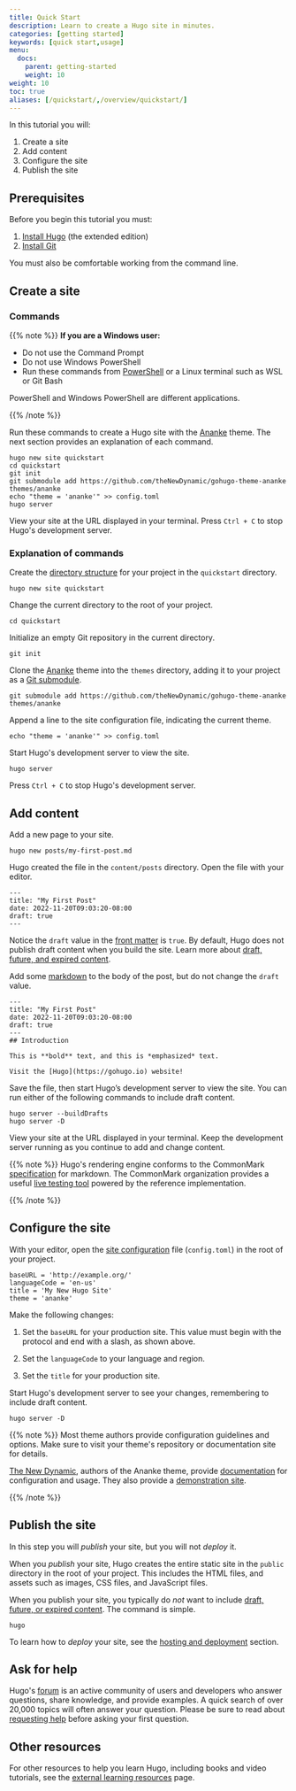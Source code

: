 ```yaml
---
title: Quick Start
description: Learn to create a Hugo site in minutes.
categories: [getting started]
keywords: [quick start,usage]
menu:
  docs:
    parent: getting-started
    weight: 10
weight: 10
toc: true
aliases: [/quickstart/,/overview/quickstart/]
---
```


In this tutorial you will:

1. Create a site
2. Add content
3. Configure the site
4. Publish the site

## Prerequisites

Before you begin this tutorial you must:

1. [Install Hugo] (the extended edition)
1. [Install Git]

You must also be comfortable working from the command line.

## Create a site

### Commands

{{% note %}}
**If you are a Windows user:**

- Do not use the Command Prompt
- Do not use Windows PowerShell
- Run these commands from [PowerShell] or a Linux terminal such as WSL or Git Bash

PowerShell and Windows PowerShell are different applications.

[PowerShell]: https://learn.microsoft.com/en-us/powershell/scripting/install/installing-powershell-on-windows
{{% /note %}}

Run these commands to create a Hugo site with the [Ananke] theme. The next section provides an explanation of each command.

```text
hugo new site quickstart
cd quickstart
git init
git submodule add https://github.com/theNewDynamic/gohugo-theme-ananke themes/ananke
echo "theme = 'ananke'" >> config.toml
hugo server
```

View your site at the URL displayed in your terminal. Press `Ctrl + C` to stop Hugo's development server.

### Explanation of commands

Create the [directory structure] for your project in the `quickstart` directory.

```text
hugo new site quickstart
```

Change the current directory to the root of your project.

```text
cd quickstart
```

Initialize an empty Git repository in the current directory.

```text
git init
```

Clone the [Ananke] theme into the `themes` directory, adding it to your project as a [Git submodule].

```text
git submodule add https://github.com/theNewDynamic/gohugo-theme-ananke themes/ananke
```

Append a line to the site configuration file, indicating the current theme.

```text
echo "theme = 'ananke'" >> config.toml
```

Start Hugo's development server to view the site.

```text
hugo server
```

Press `Ctrl + C` to stop Hugo's development server.

## Add content

Add a new page to your site.

```text
hugo new posts/my-first-post.md
```

Hugo created the file in the `content/posts` directory. Open the file with your editor.

```text
---
title: "My First Post"
date: 2022-11-20T09:03:20-08:00
draft: true
---
```

Notice the `draft` value in the [front matter] is `true`. By default, Hugo does not publish draft content when you build the site. Learn more about [draft, future, and expired content].

Add some [markdown] to the body of the post, but do not change the `draft` value.

[markdown]: https://commonmark.org/help/

```text
---
title: "My First Post"
date: 2022-11-20T09:03:20-08:00
draft: true
---
## Introduction

This is **bold** text, and this is *emphasized* text.

Visit the [Hugo](https://gohugo.io) website!
```

Save the file, then start Hugo’s development server to view the site. You can run either of the following commands to include draft content.

```text
hugo server --buildDrafts
hugo server -D
```

View your site at the URL displayed in your terminal. Keep the development server running as you continue to add and change content.

{{% note %}}
Hugo's rendering engine conforms to the CommonMark [specification] for markdown. The CommonMark organization provides a useful [live testing tool] powered by the reference implementation.

[live testing tool]: https://spec.commonmark.org/dingus/
[specification]: https://spec.commonmark.org/
{{% /note %}}

## Configure the site

With your editor, open the [site configuration] file (`config.toml`) in the root of your project.

```text
baseURL = 'http://example.org/'
languageCode = 'en-us'
title = 'My New Hugo Site'
theme = 'ananke'
```

Make the following changes:

1. Set the `baseURL` for your production site. This value must begin with the protocol and end with a slash, as shown above.

2. Set the `languageCode` to your language and region.

3. Set the `title` for your production site.

Start Hugo's development server to see your changes, remembering to include draft content.

```text
hugo server -D
```

{{% note %}}
Most theme authors provide configuration guidelines and options. Make sure to visit your theme's repository or documentation site for details.

[The New Dynamic], authors of the Ananke theme, provide [documentation] for configuration and usage. They also provide a [demonstration site].

[demonstration site]: https://gohugo-ananke-theme-demo.netlify.app/
[documentation]: https://github.com/theNewDynamic/gohugo-theme-ananke#readme
[The New Dynamic]: https://www.thenewdynamic.com/
{{% /note %}}

## Publish the site

In this step you will _publish_ your site, but you will not _deploy_ it.

When you _publish_ your site, Hugo creates the entire static site in the `public` directory in the root of your project. This includes the HTML files, and assets such as images, CSS files, and JavaScript files.

When you publish your site, you typically do _not_ want to include [draft, future, or expired content]. The command is simple.

```text
hugo
```

To learn how to _deploy_ your site, see the [hosting and deployment] section.

## Ask for help

Hugo's [forum] is an active community of users and developers who answer questions, share knowledge, and provide examples. A quick search of over 20,000 topics will often answer your question. Please be sure to read about [requesting help] before asking your first question.

## Other resources

For other resources to help you learn Hugo, including books and video tutorials, see the [external learning resources](/getting-started/external-learning-resources/) page.

[Ananke]: https://github.com/theNewDynamic/gohugo-theme-ananke
[directory structure]: /getting-started/directory-structure
[draft, future, and expired content]: /getting-started/usage/#draft-future-and-expired-content
[draft, future, or expired content]: /getting-started/usage/#draft-future-and-expired-content
[external learning resources]:/getting-started/external-learning-resources/
[forum]: https://discourse.gohugo.io/
[forum]: https://discourse.gohugo.io/
[front matter]: /content-management/front-matter
[Git submodule]: https://git-scm.com/book/en/v2/Git-Tools-Submodules
[hosting and deployment]: /hosting-and-deployment/
[Install Git]: https://git-scm.com/book/en/v2/Getting-Started-Installing-Git
[Install Hugo]: /installation/
[Requesting Help]: https://discourse.gohugo.io/t/requesting-help/9132
[Requesting Help]: https://discourse.gohugo.io/t/requesting-help/9132
[site configuration]: /getting-started/configuration/
